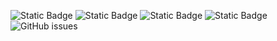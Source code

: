 ![Static Badge](https://img.shields.io/badge/blacklists-61-000000) ![Static Badge](https://img.shields.io/badge/blacklisted-2989675-cc0000) ![Static Badge](https://img.shields.io/badge/whitelisted-2254-00CC00) ![Static Badge](https://img.shields.io/badge/streaming_blacklist-28107-000000) ![GitHub issues](https://img.shields.io/github/issues/fabriziosalmi/blacklists)
